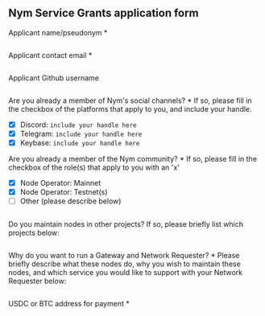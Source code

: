 Nym Service Grants application form 
------------------------------------

Applicant name/pseudonym *
```Merve
```

Applicant contact email *
```merve94merve61@gmail.com
```

Applicant Github username
```mQuinnn
```

Are you already a member of Nym's social channels? * 
If so, please fill in the checkbox of the platforms that apply to you, and include your handle. 
- [x] Discord: `include your handle here`
- [x] Telegram: `include your handle here`
- [x] Keybase: `include your handle here`

Are you already a member of the Nym community? * 
If so, please fill in the checkbox of the role(s) that apply to you with an 'x' 
- [x] Node Operator: Mainnet 
- [x] Node Operator: Testnet(s)
- [ ] Other (please describe below)
```
```

Do you maintain nodes in other projects? 
If so, please briefly list which projects below: 
```No
```

Why do you want to run a Gateway and Network Requester? * 
Please briefly describe what these nodes do, why you wish to maintain these nodes, and which service you would like to support with your Network Requester below: 
```
```

USDC or BTC address for payment * 
```usdc: 0x7247c3E411C393f832F8993DA8F7002097b5A42D
```
